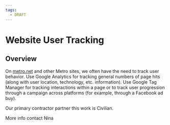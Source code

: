 ```yaml
---
tags:
  - DRAFT
---
```


# Website User Tracking

## Overview

On [metro.net](../../_Projects/Lifeboat/metrobeta.md) and other Metro sites, we often have the need to track user behavior.  Use Google Analytics for tracking general numbers of page hits (along with user location, technology, etc. information).  Use Google Tag Manager for tracking interactions within a page or to track user progression through a campaign across platforms (for example, through a Facebook ad buy).

Our primary contractor partner this work is Civilian.

More info contact Nina
